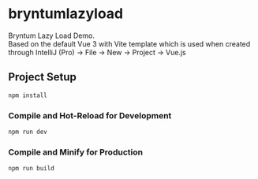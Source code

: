 # bryntumlazyload

Bryntum Lazy Load Demo.<br>
Based on the default Vue 3 with Vite template which is used when created through IntelliJ (Pro) -> File -> New -> Project -> Vue.js



## Project Setup

```sh
npm install
```

### Compile and Hot-Reload for Development

```sh
npm run dev
```

### Compile and Minify for Production

```sh
npm run build
```
